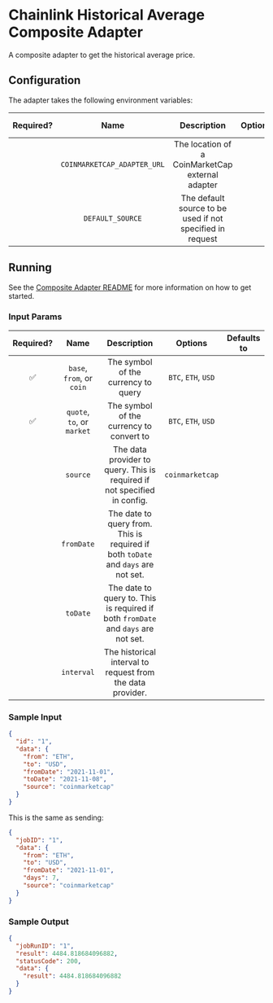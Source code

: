 # Chainlink Historical Average Composite Adapter

A composite adapter to get the historical average price.

## Configuration

The adapter takes the following environment variables:

| Required? |            Name             |                        Description                        | Options | Defaults to |
| :-------: | :-------------------------: | :-------------------------------------------------------: | :-----: | :---------: |
|           | `COINMARKETCAP_ADAPTER_URL` |     The location of a CoinMarketCap external adapter      |         |             |
|           |      `DEFAULT_SOURCE`       | The default source to be used if not specified in request |         |             |

## Running

See the [Composite Adapter README](../README.md) for more information on how to get started.

### Input Params

| Required? |            Name            |                                    Description                                    |       Options       | Defaults to |
| :-------: | :------------------------: | :-------------------------------------------------------------------------------: | :-----------------: | :---------: |
|    ✅     | `base`, `from`, or `coin`  |                        The symbol of the currency to query                        | `BTC`, `ETH`, `USD` |             |
|    ✅     | `quote`, `to`, or `market` |                     The symbol of the currency to convert to                      | `BTC`, `ETH`, `USD` |             |
|           |          `source`          |     The data provider to query. This is required if not specified in config.      |   `coinmarketcap`   |             |
|           |         `fromDate`         | The date to query from. This is required if both `toDate` and `days` are not set. |                     |             |
|           |          `toDate`          | The date to query to. This is required if both `fromDate` and `days` are not set. |                     |             |
|           |         `interval`         |            The historical interval to request from the data provider.             |                     |             |

### Sample Input

```json
{
  "id": "1",
  "data": {
    "from": "ETH",
    "to": "USD",
    "fromDate": "2021-11-01",
    "toDate": "2021-11-08",
    "source": "coinmarketcap"
  }
}
```

This is the same as sending:

```json
{
  "jobID": "1",
  "data": {
    "from": "ETH",
    "to": "USD",
    "fromDate": "2021-11-01",
    "days": 7,
    "source": "coinmarketcap"
  }
}
```

### Sample Output

```json
{
  "jobRunID": "1",
  "result": 4484.818684096882,
  "statusCode": 200,
  "data": {
    "result": 4484.818684096882
  }
}
```
